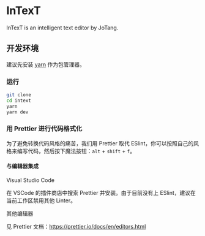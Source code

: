 # InTexT

InTexT is an intelligent text editor by JoTang.

## 开发环境

建议先安装 [yarn](https://yarnpkg.com/zh-Hans/docs/install) 作为包管理器。

### 运行

```bash
git clone
cd intext
yarn
yarn dev
```

### 用 Prettier 进行代码格式化

为了避免转换代码风格的痛苦，我们用 Prettier 取代 ESlint，你可以按照自己的风格来编写代码，然后按下魔法按钮：`alt` + `shift` + `f`。

#### 与编辑器集成

Visual Studio Code

在 VSCode 的插件商店中搜索 Prettier 并安装。由于目前没有上 ESlint，建议在当前工作区禁用其他 Linter。

其他编辑器

见 Prettier 文档：https://prettier.io/docs/en/editors.html
